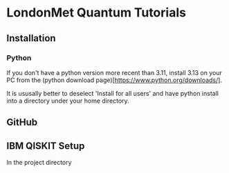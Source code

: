 # LondonMet Quantum Tutorials

## Installation

### Python

If you don't have a python version more recent than 3.11, install 3.13 on your PC from the (python download page)[https://www.python.org/downloads/].

It is ususally better to deselect 'Install for all users' and have python install into a directory under your home directory.

## GitHub

## IBM QISKIT Setup

In the project directory

```sh
```
